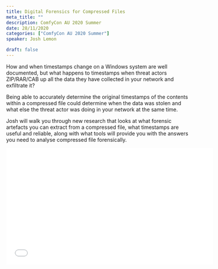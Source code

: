 ```yaml
---
title: Digital Forensics for Compressed Files
meta_title: ""
description: ComfyCon AU 2020 Summer
date: 28/11/2020
categories: ["ComfyCon AU 2020 Summer"]
speaker: Josh Lemon

draft: false
---
```

How and when timestamps change on a Windows system are well documented, but what happens to timestamps when threat actors ZIP/RAR/CAB up all the data they have collected in your network and exfiltrate it?

Being able to accurately determine the original timestamps of the contents within a compressed file could determine when the data was stolen and what else the threat actor was doing in your network at the same time.

Josh will walk you through new research that looks at what forensic artefacts you can extract from a compressed file, what timestamps are useful and reliable, along with what tools will provide you with the answers you need to analyse compressed file forensically.

<iframe width="560" height="315" src="None" title="YouTube video player" frameborder="0" allow="accelerometer; autoplay; clipboard-write; encrypted-media; gyroscope; picture-in-picture; web-share" allowfullscreen></iframe>